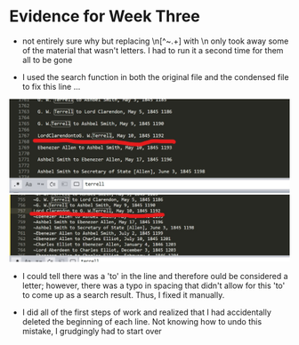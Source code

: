 # Evidence for Week Three

- not entirely sure why but replacing \n[^~.+] with \n only took away some of the material that wasn't letters. I had to run it a second time for them all to be gone

- I used the search function in both the original file and the condensed file to fix this line ...

![image i just uploaded](fix2.jpg)
![image i just uploaded](fix1.jpg)

   - I could tell there was a 'to' in the line and therefore ould be considered a letter; however, there was a typo in spacing that didn't allow for this 'to' to come up as a search result. Thus, I fixed it manually.

- I did all of the first steps of work and realized that I had accidentally deleted the beginning of each line. Not knowing how to undo this mistake, I grudgingly had to start over
